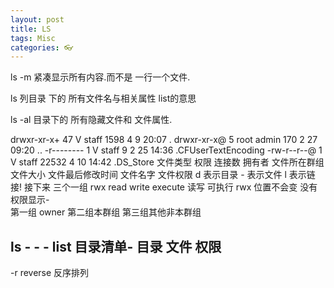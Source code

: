 ```yaml
---
layout: post
title: LS
tags: Misc
categories: 👓
---
```


ls -m  紧凑显示所有内容.而不是 一行一个文件.


ls  列目录  下的 所有文件名与相关属性       list的意思

ls -al    目录下的 所有隐藏文件和 文件属性.

drwxr-xr-x+ 47 V     staff   1598  4  9 20:07 .
drwxr-xr-x@  5 root  admin    170  2 27 09:20 ..
-r--------   1 V     staff      9  2 25 14:36 .CFUserTextEncoding
-rw-r--r--@  1 V     staff  22532  4 10 14:42 .DS_Store
文件类型 权限  连接数 拥有者 文件所在群组 文件大小  文件最后修改时间 文件名字
文件权限 d 表示目录   - 表示文件  l 表示链接! 
 接下来  三个一组 rwx read write  execute   读写 可执行    rwx 位置不会变 没有权限显示-   
 第一组 owner 第二组本群组 第三组其他非本群组



## ls - - - list 目录清单- 目录 文件 权限
-r  reverse   反序排列

